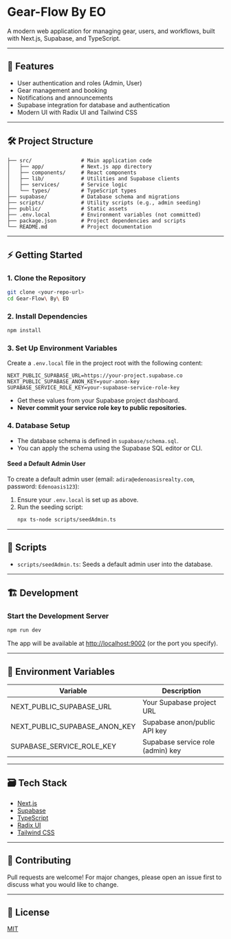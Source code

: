 # Gear-Flow By EO

A modern web application for managing gear, users, and workflows, built with Next.js, Supabase, and TypeScript.

---

## 🚀 Features
- User authentication and roles (Admin, User)
- Gear management and booking
- Notifications and announcements
- Supabase integration for database and authentication
- Modern UI with Radix UI and Tailwind CSS

---

## 🛠️ Project Structure
```
├── src/                # Main application code
│   ├── app/            # Next.js app directory
│   ├── components/     # React components
│   ├── lib/            # Utilities and Supabase clients
│   ├── services/       # Service logic
│   └── types/          # TypeScript types
├── supabase/           # Database schema and migrations
├── scripts/            # Utility scripts (e.g., admin seeding)
├── public/             # Static assets
├── .env.local          # Environment variables (not committed)
├── package.json        # Project dependencies and scripts
└── README.md           # Project documentation
```

---

## ⚡ Getting Started

### 1. Clone the Repository
```bash
git clone <your-repo-url>
cd Gear-Flow\ By\ EO
```

### 2. Install Dependencies
```bash
npm install
```

### 3. Set Up Environment Variables
Create a `.env.local` file in the project root with the following content:
```env
NEXT_PUBLIC_SUPABASE_URL=https://your-project.supabase.co
NEXT_PUBLIC_SUPABASE_ANON_KEY=your-anon-key
SUPABASE_SERVICE_ROLE_KEY=your-supabase-service-role-key
```
- Get these values from your Supabase project dashboard.
- **Never commit your service role key to public repositories.**

### 4. Database Setup
- The database schema is defined in `supabase/schema.sql`.
- You can apply the schema using the Supabase SQL editor or CLI.

#### Seed a Default Admin User
To create a default admin user (email: `adira@edenoasisrealty.com`, password: `Edenoasis123`):

1. Ensure your `.env.local` is set up as above.
2. Run the seeding script:
   ```bash
   npx ts-node scripts/seedAdmin.ts
   ```

---

## 🧩 Scripts
- `scripts/seedAdmin.ts`: Seeds a default admin user into the database.

---

## 🏗️ Development

### Start the Development Server
```bash
npm run dev
```

The app will be available at [http://localhost:9002](http://localhost:9002) (or the port you specify).

---

## 📝 Environment Variables
| Variable                      | Description                        |
|-------------------------------|------------------------------------|
| NEXT_PUBLIC_SUPABASE_URL      | Your Supabase project URL          |
| NEXT_PUBLIC_SUPABASE_ANON_KEY | Supabase anon/public API key       |
| SUPABASE_SERVICE_ROLE_KEY     | Supabase service role (admin) key  |

---

## 🗃️ Tech Stack
- [Next.js](https://nextjs.org/)
- [Supabase](https://supabase.com/)
- [TypeScript](https://www.typescriptlang.org/)
- [Radix UI](https://www.radix-ui.com/)
- [Tailwind CSS](https://tailwindcss.com/)

---

## 🤝 Contributing
Pull requests are welcome! For major changes, please open an issue first to discuss what you would like to change.

---

## 📄 License
[MIT](LICENSE)
